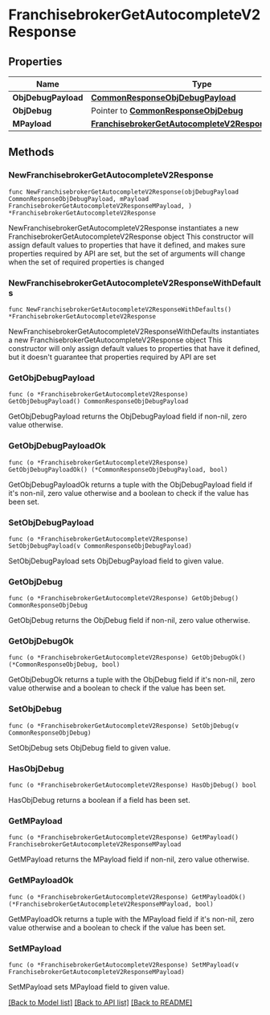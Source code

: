 # FranchisebrokerGetAutocompleteV2Response

## Properties

Name | Type | Description | Notes
------------ | ------------- | ------------- | -------------
**ObjDebugPayload** | [**CommonResponseObjDebugPayload**](CommonResponseObjDebugPayload.md) |  | 
**ObjDebug** | Pointer to [**CommonResponseObjDebug**](CommonResponseObjDebug.md) |  | [optional] 
**MPayload** | [**FranchisebrokerGetAutocompleteV2ResponseMPayload**](FranchisebrokerGetAutocompleteV2ResponseMPayload.md) |  | 

## Methods

### NewFranchisebrokerGetAutocompleteV2Response

`func NewFranchisebrokerGetAutocompleteV2Response(objDebugPayload CommonResponseObjDebugPayload, mPayload FranchisebrokerGetAutocompleteV2ResponseMPayload, ) *FranchisebrokerGetAutocompleteV2Response`

NewFranchisebrokerGetAutocompleteV2Response instantiates a new FranchisebrokerGetAutocompleteV2Response object
This constructor will assign default values to properties that have it defined,
and makes sure properties required by API are set, but the set of arguments
will change when the set of required properties is changed

### NewFranchisebrokerGetAutocompleteV2ResponseWithDefaults

`func NewFranchisebrokerGetAutocompleteV2ResponseWithDefaults() *FranchisebrokerGetAutocompleteV2Response`

NewFranchisebrokerGetAutocompleteV2ResponseWithDefaults instantiates a new FranchisebrokerGetAutocompleteV2Response object
This constructor will only assign default values to properties that have it defined,
but it doesn't guarantee that properties required by API are set

### GetObjDebugPayload

`func (o *FranchisebrokerGetAutocompleteV2Response) GetObjDebugPayload() CommonResponseObjDebugPayload`

GetObjDebugPayload returns the ObjDebugPayload field if non-nil, zero value otherwise.

### GetObjDebugPayloadOk

`func (o *FranchisebrokerGetAutocompleteV2Response) GetObjDebugPayloadOk() (*CommonResponseObjDebugPayload, bool)`

GetObjDebugPayloadOk returns a tuple with the ObjDebugPayload field if it's non-nil, zero value otherwise
and a boolean to check if the value has been set.

### SetObjDebugPayload

`func (o *FranchisebrokerGetAutocompleteV2Response) SetObjDebugPayload(v CommonResponseObjDebugPayload)`

SetObjDebugPayload sets ObjDebugPayload field to given value.


### GetObjDebug

`func (o *FranchisebrokerGetAutocompleteV2Response) GetObjDebug() CommonResponseObjDebug`

GetObjDebug returns the ObjDebug field if non-nil, zero value otherwise.

### GetObjDebugOk

`func (o *FranchisebrokerGetAutocompleteV2Response) GetObjDebugOk() (*CommonResponseObjDebug, bool)`

GetObjDebugOk returns a tuple with the ObjDebug field if it's non-nil, zero value otherwise
and a boolean to check if the value has been set.

### SetObjDebug

`func (o *FranchisebrokerGetAutocompleteV2Response) SetObjDebug(v CommonResponseObjDebug)`

SetObjDebug sets ObjDebug field to given value.

### HasObjDebug

`func (o *FranchisebrokerGetAutocompleteV2Response) HasObjDebug() bool`

HasObjDebug returns a boolean if a field has been set.

### GetMPayload

`func (o *FranchisebrokerGetAutocompleteV2Response) GetMPayload() FranchisebrokerGetAutocompleteV2ResponseMPayload`

GetMPayload returns the MPayload field if non-nil, zero value otherwise.

### GetMPayloadOk

`func (o *FranchisebrokerGetAutocompleteV2Response) GetMPayloadOk() (*FranchisebrokerGetAutocompleteV2ResponseMPayload, bool)`

GetMPayloadOk returns a tuple with the MPayload field if it's non-nil, zero value otherwise
and a boolean to check if the value has been set.

### SetMPayload

`func (o *FranchisebrokerGetAutocompleteV2Response) SetMPayload(v FranchisebrokerGetAutocompleteV2ResponseMPayload)`

SetMPayload sets MPayload field to given value.



[[Back to Model list]](../README.md#documentation-for-models) [[Back to API list]](../README.md#documentation-for-api-endpoints) [[Back to README]](../README.md)


